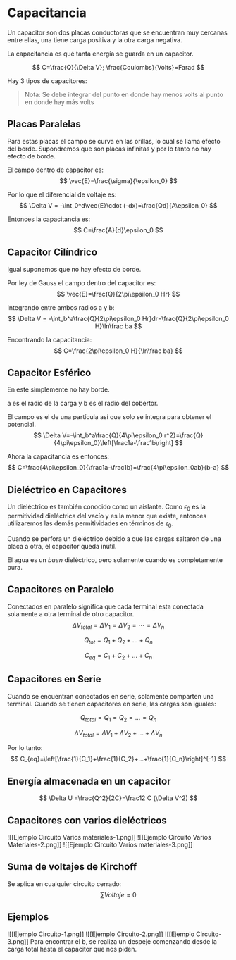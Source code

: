 # Capacitancia
Un capacitor son dos placas conductoras que se encuentran muy cercanas entre ellas, una tiene carga positiva y la otra carga negativa.

La capacitancia es qué tanta energía se guarda en un capacitor.

$$
C=\frac{Q}{\Delta V}; \frac{Coulombs}{Volts}=Farad
$$

Hay 3 tipos de capacitores:

> Nota: Se debe integrar del punto en donde hay menos volts al punto en donde hay más volts

## Placas Paralelas
Para estas placas el campo se curva en las orillas, lo cual se llama efecto del borde. Supondremos que son placas infinitas y por lo tanto no hay efecto de borde.

El campo dentro de capacitor es:
$$
\vec{E}=\frac{\sigma}{\epsilon_0}
$$

Por lo que el diferencial de voltaje es:
$$
\Delta V = -\int_0^d\vec{E}\cdot (-dx)=\frac{Qd}{A\epsilon_0}
$$

Entonces la capacitancia es:
$$
C=\frac{A}{d}\epsilon_0
$$

## Capacitor Cilíndrico
Igual suponemos que no hay efecto de borde.

Por ley de Gauss el campo dentro del capacitor es:
$$
\vec{E}=\frac{Q}{2\pi\epsilon_0 Hr}
$$

Integrando entre ambos radios a y b:
$$
\Delta V = -\int_b^a\frac{Q}{2\pi\epsilon_0 Hr}dr=\frac{Q}{2\pi\epsilon_0 H}\ln\frac ba
$$

Encontrando la capacitancia:
$$
C=\frac{2\pi\epsilon_0 H}{\ln\frac ba}
$$

## Capacitor Esférico
En este simplemente no hay borde.

a es el radio de la carga y b es el radio del cobertor.

El campo es el de una partícula así que solo se integra para obtener el potencial.
$$
\Delta V=-\int_b^a\frac{Q}{4\pi\epsilon_0 r^2}=\frac{Q}{4\pi\epsilon_0}\left[\frac1a-\frac1b\right]
$$

Ahora la capacitancia es entonces:
$$
C=\frac{4\pi\epsilon_0}{\frac1a-\frac1b}=\frac{4\pi\epsilon_0ab}{b-a}
$$

## Dieléctrico en Capacitores
Un dieléctrico es también conocido como un aislante. Como $\epsilon_0$ es la permitividad dieléctrica del vacío y es la menor que existe, entonces utilizaremos las demás permitividades en términos de $\epsilon_0$.

Cuando se perfora un dieléctrico debido a que las cargas saltaron de una placa a otra, el capacitor queda inútil.

El agua es un _buen_ dieléctrico, pero solamente cuando es completamente pura.

## Capacitores en Paralelo
Conectados en paralelo significa que cada terminal esta conectada solamente a otra terminal de otro capacitor.
$$
\Delta V_{total}=\Delta V_1=\Delta V_2=\cdots=\Delta V_n
$$

$$
Q_{tot}=Q_1+Q_2+...+Q_n
$$

$$
C_{eq}=C_1+C_2+...+C_n
$$

## Capacitores en Serie
Cuando se encuentran conectados en serie, solamente comparten una terminal. Cuando se tienen capacitores en serie, las cargas son iguales:

$$
Q_{total}=Q_1=Q_2=...=Q_n
$$

$$
\Delta V_{total} = \Delta V_1+\Delta V_2+...+\Delta V_n
$$

Por lo tanto:
$$
C_{eq}=\left[\frac{1}{C_1}+\frac{1}{C_2}+...+\frac{1}{C_n}\right]^{-1}
$$

## Energía almacenada en un capacitor
$$
\Delta U =\frac{Q^2}{2C}=\frac12 C (\Delta V^2)
$$

## Capacitores con varios dieléctricos
![[Ejemplo Circuito Varios materiales-1.png]]
![[Ejemplo Circuito Varios Materiales-2.png]]
![[Ejemplo Circuito Varios materiales-3.png]]
## Suma de voltajes de Kirchoff
Se aplica en cualquier circuito cerrado:
$$
\sum Voltaje = 0
$$

## Ejemplos
![[Ejemplo Circuito-1.png]]
![[Ejemplo Circuito-2.png]]
![[Ejemplo Circuito-3.png]]
Para encontrar el b, se realiza un despeje comenzando desde la carga total hasta el capacitor que nos piden.
